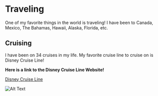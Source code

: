 # Traveling

One of my favorite things in the world is traveling! I have been to Canada, Mexico, The Bahamas, Hawaii, Alaska, Florida, etc.

## Cruising

I have been on 34 cruises in my life. My favorite cruise line to cruise on is Disney Cruise Line!

**Here is a  link to the Disney Cruise Line Website!**

[Disney Cruise Line](https://disneycruise.disney.go.com/)

![Alt Text](https://user-images.githubusercontent.com/89413296/138399608-d76c0827-c2cd-4cec-925c-1a5069f221d6.png)


